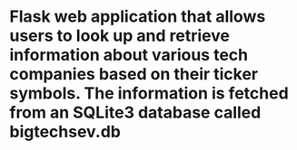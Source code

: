 # Flask web application that allows users to look up and retrieve information about various tech companies based on their ticker symbols. The information is fetched from an SQLite3 database called bigtechsev.db
